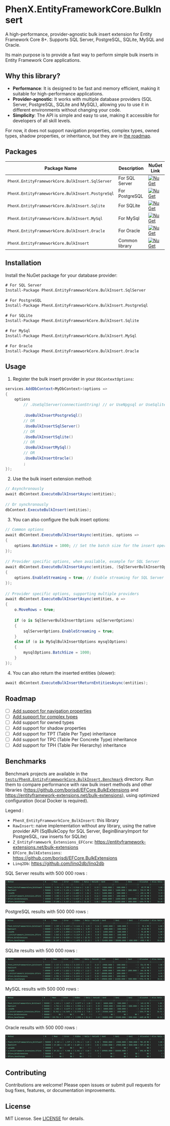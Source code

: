 # PhenX.EntityFrameworkCore.BulkInsert

A high-performance, provider-agnostic bulk insert extension for Entity Framework Core 8+. Supports SQL Server, PostgreSQL, SQLite, MySQL and Oracle.

Its main purpose is to provide a fast way to perform simple bulk inserts in Entity Framework Core applications.

## Why this library?

- **Performance**: It is designed to be fast and memory efficient, making it suitable for high-performance applications.
- **Provider-agnostic**: It works with multiple database providers (SQL Server, PostgreSQL, SQLite and MySQL), allowing you to use it in different environments without changing your code.
- **Simplicity**: The API is simple and easy to use, making it accessible for developers of all skill levels.

For now, it does not support navigation properties, complex types, owned types, shadow properties, or inheritance,
but they are in [the roadmap](#roadmap).

## Packages

| Package Name                                      | Description    | NuGet Link                                                                                                                                                                     |
|---------------------------------------------------|----------------|--------------------------------------------------------------------------------------------------------------------------------------------------------------------------------|
| `PhenX.EntityFrameworkCore.BulkInsert.SqlServer`  | For SQL Server | [![NuGet](https://img.shields.io/nuget/v/PhenX.EntityFrameworkCore.BulkInsert.SqlServer.svg)](https://www.nuget.org/packages/PhenX.EntityFrameworkCore.BulkInsert.SqlServer)   |
| `PhenX.EntityFrameworkCore.BulkInsert.PostgreSql` | For PostgreSQL | [![NuGet](https://img.shields.io/nuget/v/PhenX.EntityFrameworkCore.BulkInsert.PostgreSql.svg)](https://www.nuget.org/packages/PhenX.EntityFrameworkCore.BulkInsert.PostgreSql) |
| `PhenX.EntityFrameworkCore.BulkInsert.Sqlite`     | For SQLite     | [![NuGet](https://img.shields.io/nuget/v/PhenX.EntityFrameworkCore.BulkInsert.Sqlite.svg)](https://www.nuget.org/packages/PhenX.EntityFrameworkCore.BulkInsert.Sqlite)         |
| `PhenX.EntityFrameworkCore.BulkInsert.MySql`      | For MySql      | [![NuGet](https://img.shields.io/nuget/v/PhenX.EntityFrameworkCore.BulkInsert.Sqlite.svg)](https://www.nuget.org/packages/PhenX.EntityFrameworkCore.BulkInsert.MySql)          |
| `PhenX.EntityFrameworkCore.BulkInsert.Oracle`     | For Oracle      | [![NuGet](https://img.shields.io/nuget/v/PhenX.EntityFrameworkCore.BulkInsert.Oracle.svg)](https://www.nuget.org/packages/PhenX.EntityFrameworkCore.BulkInsert.Oracle)         |
| `PhenX.EntityFrameworkCore.BulkInsert`            | Common library | [![NuGet](https://img.shields.io/nuget/v/PhenX.EntityFrameworkCore.BulkInsert.svg)](https://www.nuget.org/packages/PhenX.EntityFrameworkCore.BulkInsert)                       |

## Installation

Install the NuGet package for your database provider:

```shell
# For SQL Server
Install-Package PhenX.EntityFrameworkCore.BulkInsert.SqlServer

# For PostgreSQL
Install-Package PhenX.EntityFrameworkCore.BulkInsert.PostgreSql

# For SQLite
Install-Package PhenX.EntityFrameworkCore.BulkInsert.Sqlite

# For MySql
Install-Package PhenX.EntityFrameworkCore.BulkInsert.MySql

# For Oracle
Install-Package PhenX.EntityFrameworkCore.BulkInsert.Oracle
```

## Usage

1. Register the bulk insert provider in your `DbContextOptions`:

```csharp
services.AddDbContext<MyDbContext>(options =>
{
    options
        // .UseSqlServer(connectionString) // or UseNpgsql or UseSqlite, as appropriate

        .UseBulkInsertPostgreSql()
        // OR
        .UseBulkInsertSqlServer()
        // OR
        .UseBulkInsertSqlite()
        // OR
        .UseBulkInsertMySql()
        // OR
        .UseBulkInsertOracle()
        ;
});
```

2. Use the bulk insert extension method:

```csharp
// Asynchronously
await dbContext.ExecuteBulkInsertAsync(entities);

// Or synchronously
dbContext.ExecuteBulkInsert(entities);
```

3. You can also configure the bulk insert options:

```csharp
// Common options
await dbContext.ExecuteBulkInsertAsync(entities, options =>
{
    options.BatchSize = 1000; // Set the batch size for the insert operation, the default value is different for each provider
});

// Provider specific options, when available, example for SQL Server
await dbContext.ExecuteBulkInsertAsync(entities, (SqlServerBulkInsertOptions o) => // <<< here specify the SQL Server options class
{
    options.EnableStreaming = true; // Enable streaming for SQL Server
});

// Provider specific options, supporting multiple providers
await dbContext.ExecuteBulkInsertAsync(entities, o =>
{
    o.MoveRows = true;

    if (o is SqlServerBulkInsertOptions sqlServerOptions)
    {
        sqlServerOptions.EnableStreaming = true;
    }
    else if (o is MySqlBulkInsertOptions mysqlOptions)
    {
        mysqlOptions.BatchSize = 1000;
    }
});
```

4. You can also return the inserted entities (slower):

```csharp
await dbContext.ExecuteBulkInsertReturnEntitiesAsync(entities);
```

## Roadmap

- [ ] [Add support for navigation properties](https://github.com/PhenX/PhenX.EntityFrameworkCore.BulkInsert/issues/2)
- [ ] [Add support for complex types](https://github.com/PhenX/PhenX.EntityFrameworkCore.BulkInsert/issues/3)
- [ ] Add support for owned types
- [ ] Add support for shadow properties
- [ ] Add support for TPT (Table Per Type) inheritance
- [ ] Add support for TPC (Table Per Concrete Type) inheritance
- [ ] Add support for TPH (Table Per Hierarchy) inheritance

## Benchmarks

Benchmark projects are available in the [`tests/PhenX.EntityFrameworkCore.BulkInsert.Benchmark`](tests/PhenX.EntityFrameworkCore.BulkInsert.Benchmark/LibComparator.cs) directory.
Run them to compare performance with raw bulk insert methods and other libraries (https://github.com/borisdj/EFCore.BulkExtensions
and https://entityframework-extensions.net/bulk-extensions), using optimized configuration (local Docker is required).

Legend :
 * `PhenX_EntityFrameworkCore_BulkInsert`: this library
 * `RawInsert`: naive implementation without any library, using the native provider API (SqlBulkCopy for SQL Server, BeginBinaryImport for PostgreSQL, raw inserts for SQLite)
 * `Z_EntityFramework_Extensions_EFCore`: https://entityframework-extensions.net/bulk-extensions
 * `EFCore_BulkExtensions`: https://github.com/borisdj/EFCore.BulkExtensions
 * `Linq2Db`: https://github.com/linq2db/linq2db

SQL Server results with 500 000 rows :

![bench-sqlserver.png](https://raw.githubusercontent.com/PhenX/PhenX.EntityFrameworkCore.BulkInsert/refs/heads/main/images/bench-sqlserver.png)

PostgreSQL results with 500 000 rows :

![bench-postgresql.png](https://raw.githubusercontent.com/PhenX/PhenX.EntityFrameworkCore.BulkInsert/refs/heads/main/images/bench-postgresql.png)

SQLite results with 500 000 rows :

![bench-sqlite.png](https://raw.githubusercontent.com/PhenX/PhenX.EntityFrameworkCore.BulkInsert/refs/heads/main/images/bench-sqlite.png)

MySQL results with 500 000 rows :

![bench-mysql.png](https://raw.githubusercontent.com/PhenX/PhenX.EntityFrameworkCore.BulkInsert/refs/heads/main/images/bench-mysql.png)

Oracle results with 500 000 rows :

![bench-oracle.png](https://raw.githubusercontent.com/PhenX/PhenX.EntityFrameworkCore.BulkInsert/refs/heads/main/images/bench-oracle.png)

## Contributing

Contributions are welcome! Please open issues or submit pull requests for bug fixes, features, or documentation improvements.

## License

MIT License. See [LICENSE](LICENSE) for details.
